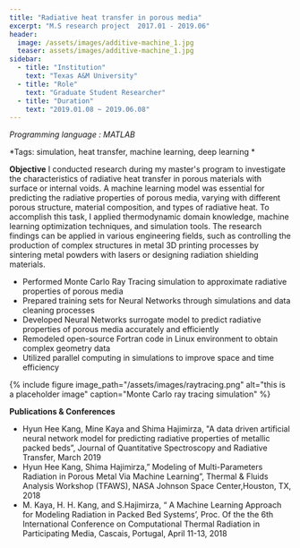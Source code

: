 ```yaml
---
title: "Radiative heat transfer in porous media"
excerpt: "M.S research project  2017.01 - 2019.06"
header:
  image: /assets/images/additive-machine_1.jpg
  teaser: assets/images/additive-machine_1.jpg
sidebar:
  - title: "Institution"
    text: "Texas A&M University"
  - title: "Role"
    text: "Graduate Student Researcher"
  - title: "Duration"
    text: "2019.01.08 ~ 2019.06.08"
---
```


*Programming language : MATLAB*

*Tags: simulation, heat transfer, machine learning, deep learning *

**Objective**
I conducted research during my master's program to investigate the characteristics of radiative heat transfer in porous materials with surface or internal voids. A machine learning model was essential for predicting the radiative properties of porous media, varying with different porous structure, material composition, and types of radiative heat. To accomplish this task, I applied thermodynamic domain knowledge, machine learning optimization techniques, and simulation tools. The research findings can be applied in various engineering fields, such as controlling the production of complex structures in metal 3D printing processes by sintering metal powders with lasers or designing radiation shielding materials.

- Performed Monte Carlo Ray Tracing simulation to approximate radiative properties of porous media
- Prepared training sets for Neural Networks through simulations and data cleaning processes
- Developed Neural Networks surrogate model to predict radiative properties of porous media accurately and efficiently
- Remodeled open-source Fortran code in Linux environment to obtain complex geometry data
- Utilized parallel computing in simulations to improve space and time efficiency

{% include figure image_path="/assets/images/raytracing.png" alt="this is a placeholder image" caption="Monte Carlo ray tracing simulation" %}

**Publications & Conferences**

- Hyun Hee Kang, Mine Kaya and Shima Hajimirza, "A data driven artificial neural network model for predicting radiative properties of metallic packed beds”, Journal of Quantitative Spectroscopy and Radiative Transfer, March 2019
- Hyun Hee Kang, Shima Hajimirza,” Modeling of Multi-Parameters Radiation in Porous Metal Via Machine Learning”, Thermal & Fluids Analysis Workshop (TFAWS), NASA Johnson Space Center,Houston, TX, 2018
- M. Kaya, H. H. Kang, and S.Hajimirza, “ A Machine Learning Approach for Modeling Radiation in Packed Bed Systems’, Proc. Of the the 6th International Conference on Computational Thermal Radiation in Participating Media, Cascais, Portugal, April 11-13, 2018
